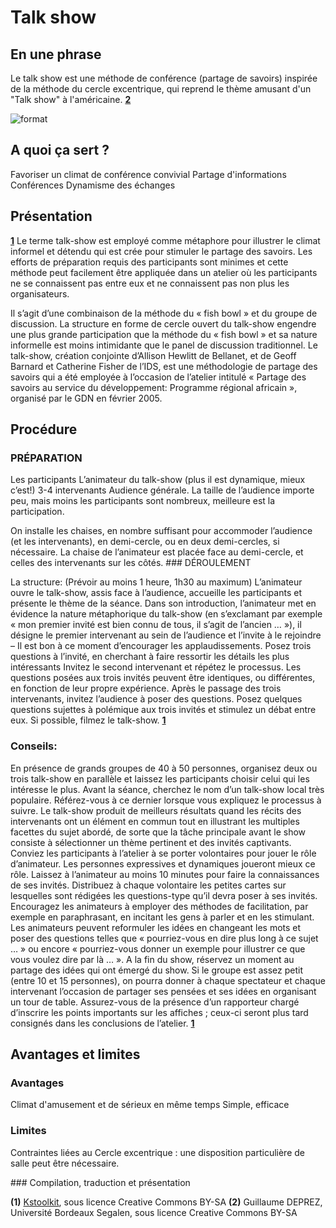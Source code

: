 # Talk show 

## En une phrase  

Le talk show est une méthode de conférence (partage de savoirs) inspirée de la méthode du cercle excentrique, qui reprend le thème amusant d'un "Talk show" à l'américaine. **[2](#note)** 

![format](http://upload.wikimedia.org/wikipedia/commons/thumb/6/62/2008-11-27_Riverboat-Talkshow.jpg/640px-2008-11-27_Riverboat-Talkshow.jpg)

## A quoi ça sert ?

Favoriser un climat de conférence convivial
Partage d'informations
Conférences
Dynamisme des échanges

## Présentation 
**[1](#note)** 
Le terme talk-show est employé comme métaphore pour illustrer le climat informel et détendu qui est crée pour stimuler le partage des savoirs. Les efforts de préparation requis des participants sont minimes et cette méthode peut facilement être appliquée dans un atelier où les participants ne se connaissent pas entre eux et ne connaissent pas non plus les organisateurs.

Il s’agit d’une combinaison de la méthode du « fish bowl » et du groupe de discussion. La structure en forme de cercle ouvert du talk-show engendre une plus grande participation que la méthode du « fish bowl » et sa nature informelle est moins intimidante que le panel de discussion traditionnel.
Le talk-show, création conjointe d’Allison Hewlitt de Bellanet, et de Geoff Barnard et Catherine Fisher de l’IDS, est une méthodologie de partage des savoirs qui a été employée à l’occasion de l’atelier intitulé « Partage des savoirs au service du développement: Programme régional africain », organisé par le GDN en février 2005. 

## Procédure 

### PRÉPARATION
Les participants
L’animateur du talk-show (plus il est dynamique, mieux c’est!)
3-4 intervenants
Audience générale. La taille de l’audience importe peu, mais moins les participants sont nombreux, meilleure est la participation.

On installe les chaises, en nombre suffisant pour accommoder l’audience (et les intervenants), en demi-cercle, ou en deux demi-cercles, si nécessaire. La chaise de l’animateur est placée face au demi-cercle, et celles des intervenants sur les côtés. 
### DÉROULEMENT

La structure:
(Prévoir au moins 1 heure, 1h30 au maximum)
L’animateur ouvre le talk-show, assis face à l’audience, accueille les participants et présente le thème de la séance.
Dans son introduction, l’animateur met en évidence la nature métaphorique du talk-show (en s’exclamant par exemple « mon premier invité est bien connu de tous, il s’agit de l’ancien … »), il désigne le premier intervenant au sein de l’audience et l’invite à le rejoindre – Il est bon à ce moment d’encourager les applaudissements.
Posez trois questions à l’invité, en cherchant à faire ressortir les détails les plus intéressants
Invitez le second intervenant et répétez le processus. Les questions posées aux trois invités peuvent être identiques, ou différentes, en fonction de leur propre expérience.
Après le passage des trois intervenants, invitez l’audience à poser des questions.
Posez quelques questions sujettes à polémique aux trois invités et stimulez un débat entre eux.
Si possible, filmez le talk-show. **[1](#note)** 

### Conseils:
En présence de grands groupes de 40 à 50 personnes, organisez deux ou trois talk-show en parallèle et laissez les participants choisir celui qui les intéresse le plus.
Avant la séance, cherchez le nom d’un talk-show local très populaire. Référez-vous à ce dernier lorsque vous expliquez le processus à suivre.
Le talk-show produit de meilleurs résultats quand les récits des intervenants ont un élément en commun tout en illustrant les multiples facettes du sujet abordé, de sorte que la tâche principale avant le show consiste à sélectionner un thème pertinent et des invités captivants.
Conviez les participants à l’atelier à se porter volontaires pour jouer le rôle d’animateur. Les personnes expressives et dynamiques joueront mieux ce rôle. Laissez à l’animateur au moins 10 minutes pour faire la connaissances de ses invités. Distribuez à chaque volontaire les petites cartes sur lesquelles sont rédigées les questions-type qu’il devra poser à ses invités.
Encouragez les animateurs à employer des méthodes de facilitation, par exemple en paraphrasant, en incitant les gens à parler et en les stimulant.
Les animateurs peuvent reformuler les idées en changeant les mots et poser des questions telles que « pourriez-vous en dire plus long à ce sujet … » ou encore « pourriez-vous donner un exemple pour illustrer ce que vous voulez dire par là … ».
A la fin du show, réservez un moment au partage des idées qui ont émergé du show. Si le groupe est assez petit (entre 10 et 15 personnes), on pourra donner à chaque spectateur et chaque intervenant l’occasion de partager ses pensées et ses idées en organisant un tour de table. Assurez-vous de la présence d’un rapporteur chargé d’inscrire les points importants sur les affiches ; ceux-ci seront plus tard consignés dans les conclusions de l’atelier. **[1](#note)** 

## Avantages et limites 

### Avantages 
Climat d'amusement et de sérieux en même temps
Simple, efficace

### Limites 
Contraintes liées au Cercle excentrique : une disposition particulière de salle peut être nécessaire.

### Compilation, traduction et présentation

<a id="note">

**(1)** [Kstoolkit](http://www.kstoolkit.org/Le+talk-show), sous licence Creative Commons BY-SA
**(2)** Guillaume DEPREZ, Université Bordeaux Segalen, sous licence Creative Commons BY-SA
